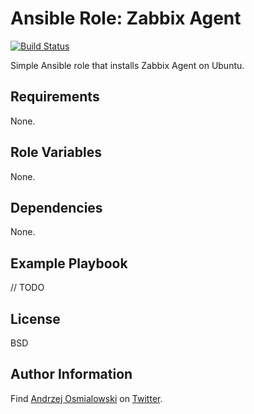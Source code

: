 Ansible Role: Zabbix Agent
=========

[![Build Status](https://travis-ci.org/aosmialowski/ansible-zabbix-agent.svg?branch=master)](https://travis-ci.org/aosmialowski/ansible-zabbix-agent)

Simple Ansible role that installs Zabbix Agent on Ubuntu.

Requirements
------------

None.

Role Variables
--------------

None.

Dependencies
------------

None.

Example Playbook
----------------

// TODO

License
-------

BSD

Author Information
------------------

Find [Andrzej Osmialowski]( http://osmialowski.net ) on [Twitter](http://twitter.com/aosmialowski).